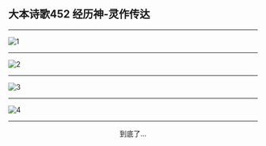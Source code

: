 
## 大本诗歌452 经历神-灵作传达
        
<div id="aplayer0"></div>

---

<img alt="1" data-original="https://cdn.jsdelivr.net/gh/k34869/shi/data/d0451/1">

---

<img alt="2" data-original="https://cdn.jsdelivr.net/gh/k34869/shi/data/d0451/2">

---

<img alt="3" data-original="https://cdn.jsdelivr.net/gh/k34869/shi/data/d0451/3">

---

<img alt="4" data-original="https://cdn.jsdelivr.net/gh/k34869/shi/data/d0451/4">

---

<p style="text-align: center">到底了...</p>

<script src="/js/dist-view.js"></script>

<script>
MAIN.id = 'd0451';
        
const ap0 = new APlayer({
    container: document.getElementById('aplayer0'),
    volume: 1,
    loop: 'none',
    preload: 'none',
    audio: [{
        name: '大本诗歌452.mp3',
        artist: '大本诗歌',
        url: 'https://res.wx.qq.com/voice/getvoice?mediaid=MzI0NTk3MDM5M18yMjQ3NDkzMDg2',
        cover: '/favicon'
    }]
});
</script>
